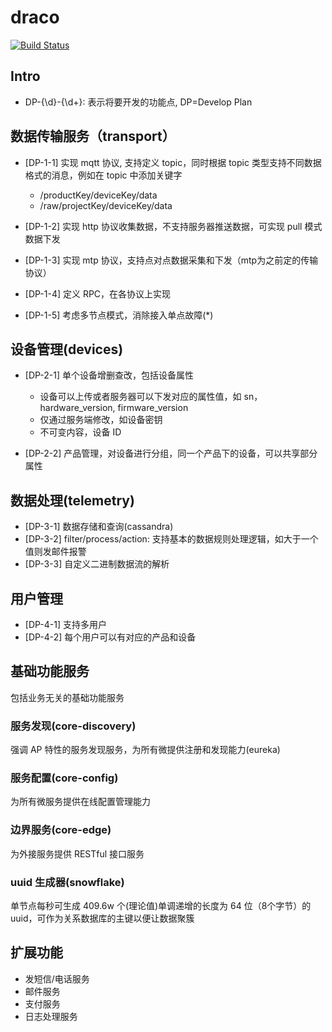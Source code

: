 # draco
[![Build Status](https://travis-ci.org/netstatx/draco.svg?branch=master)](https://travis-ci.org/netstatx/draco)

## Intro

* DP-{\d}-{\d+}: 表示将要开发的功能点, DP=Develop Plan


## 数据传输服务（transport）


* [DP-1-1] 实现 mqtt 协议, 支持定义 topic，同时根据 topic 类型支持不同数据格式的消息，例如在 topic 中添加关键字
    * /productKey/deviceKey/data
    * /raw/projectKey/deviceKey/data

* [DP-1-2] 实现 http 协议收集数据，不支持服务器推送数据，可实现 pull 模式数据下发
* [DP-1-3] 实现 mtp 协议，支持点对点数据采集和下发（mtp为之前定的传输协议）
* [DP-1-4] 定义 RPC，在各协议上实现
* [DP-1-5] 考虑多节点模式，消除接入单点故障(*)

## 设备管理(devices)

* [DP-2-1] 单个设备增删查改，包括设备属性
    * 设备可以上传或者服务器可以下发对应的属性值，如 sn，hardware_version, firmware_version
    * 仅通过服务端修改，如设备密钥
    * 不可变内容，设备 ID

* [DP-2-2] 产品管理，对设备进行分组，同一个产品下的设备，可以共享部分属性


## 数据处理(telemetry)

* [DP-3-1] 数据存储和查询(cassandra)
* [DP-3-2] filter/process/action: 支持基本的数据规则处理逻辑，如大于一个值则发邮件报警
* [DP-3-3] 自定义二进制数据流的解析


## 用户管理

* [DP-4-1] 支持多用户
* [DP-4-2] 每个用户可以有对应的产品和设备


## 基础功能服务

包括业务无关的基础功能服务

### 服务发现(core-discovery)

强调 AP 特性的服务发现服务，为所有微提供注册和发现能力(eureka)

### 服务配置(core-config)

为所有微服务提供在线配置管理能力

### 边界服务(core-edge)

为外接服务提供 RESTful 接口服务

### uuid 生成器(snowflake)

单节点每秒可生成 409.6w 个(理论值)单调递增的长度为 64 位（8个字节）的 uuid，可作为关系数据库的主键以便让数据聚簇

## 扩展功能

* 发短信/电话服务
* 邮件服务
* 支付服务
* 日志处理服务



